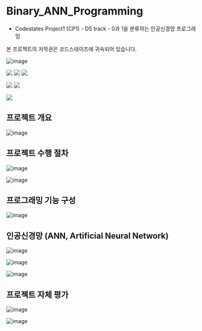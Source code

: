 # Binary_ANN_Programming

- Codestates Project1 (CP1) - DS track - 0과 1을 분류하는 인공신경망 프로그래밍

본 프로젝트의 저작권은 코드스테이츠에 귀속되어 있습니다.

![image](https://user-images.githubusercontent.com/109939415/211750802-cef656bb-1a34-4159-acaf-d733c41e41b2.png)

<img src="https://img.shields.io/badge/Google Colab-F9AB00?style=for-the-badge&logo=Google Colab&logoColor=white"></a>
<img src="https://img.shields.io/badge/Python-3776AB?style=for-the-badge&logo=python&logoColor=white"></a>
<img src="https://img.shields.io/badge/Jupyter-F37626?style=for-the-badge&logo=Jupyter&logoColor=white"></a>

<img src="https://img.shields.io/badge/NumPy-013243?style=for-the-badge&logo=NumPy&logoColor=white"/></a>
<img src="https://img.shields.io/badge/pandas-150458?style=for-the-badge&logo=pandas&logoColor=white"/></a>

<img src="https://img.shields.io/badge/Microsoft PowerPoint-B7472A?style=for-the-badge&logo=Microsoft PowerPoint&logoColor=white"></a>

## 프로젝트 개요

![image](https://user-images.githubusercontent.com/109939415/211750428-c13ff44a-17b9-41a7-81a2-6c4d89f38dde.png)

## 프로젝트 수행 절차

![image](https://user-images.githubusercontent.com/109939415/211751176-01f50e6e-2f6f-4eb0-a23a-ac1cdcf583a3.png)

![image](https://user-images.githubusercontent.com/109939415/211751198-859b3199-03a6-4c43-9a55-a91bbb07697c.png)

## 프로그래밍 기능 구성

![image](https://user-images.githubusercontent.com/109939415/211751414-e46558a0-7ff4-483f-8bab-90f873a8b28b.png)

## 인공신경망 (ANN, Artificial Neural Network)

![image](https://user-images.githubusercontent.com/109939415/211751472-a57cf1d5-8c9c-4fec-977e-b9a03a976197.png)

![image](https://user-images.githubusercontent.com/109939415/211751608-5e4879e0-511a-4c37-8c74-7250dcdbab6a.png)

![image](https://user-images.githubusercontent.com/109939415/211751636-c18bf589-419a-4d5e-9a17-6401903b85a9.png)

## 프로젝트 자체 평가

![image](https://user-images.githubusercontent.com/109939415/211751723-6192ef37-8712-47e8-8b40-0add3521a730.png)

![image](https://user-images.githubusercontent.com/109939415/211751746-fd5dc458-f9a2-4e06-a042-26c5fff88d9c.png)
